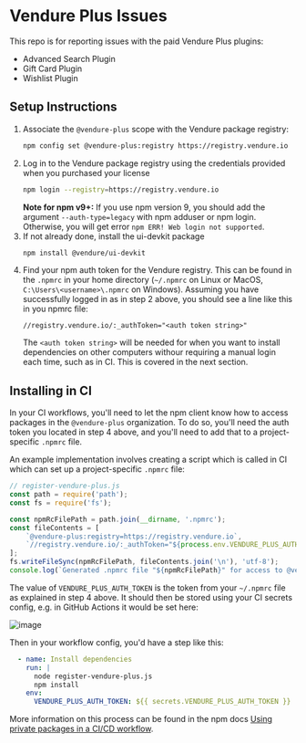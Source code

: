 # Vendure Plus Issues
This repo is for reporting issues with the paid Vendure Plus plugins:

- Advanced Search Plugin
- Gift Card Plugin
- Wishlist Plugin

## Setup Instructions

1. Associate the `@vendure-plus` scope with the Vendure package registry:
   ```bash
   npm config set @vendure-plus:registry https://registry.vendure.io
   ```
2. Log in to the Vendure package registry using the credentials provided when you purchased your license
   ```bash
   npm login --registry=https://registry.vendure.io
   ```
   **Note for npm v9+:** If you use npm version 9, you should add the argument `--auth-type=legacy` with npm adduser or npm login. Otherwise, you will get error `npm ERR! Web login not supported`.
3. If not already done, install the ui-devkit package
   ```bash
   npm install @vendure/ui-devkit
   ```
4. Find your npm auth token for the Vendure registry. This can be found in the `.npmrc` in your home directory (`~/.npmrc` on Linux or MacOS, `C:\Users\<username>\.npmrc` on Windows). Assuming you have successfully logged in as in step 2 above, you should see a line like this in you npmrc file:
   ```
   //registry.vendure.io/:_authToken="<auth token string>"
   ```
   The `<auth token string>` will be needed for when you want to install dependencies on other computers withour requiring a manual login each time, such as in CI. This is covered in the next section.

## Installing in CI

In your CI workflows, you'll need to let the npm client know how to access packages in the `@vendure-plus` organization. To do so, you'll need the auth token you located in step 4 above, and you'll need to add that to a project-specific `.npmrc` file.

An example implementation involves creating a script which is called in CI which can set up a project-specific `.npmrc` file:

```js
// register-vendure-plus.js
const path = require('path');
const fs = require('fs');

const npmRcFilePath = path.join(__dirname, '.npmrc');
const fileContents = [
    `@vendure-plus:registry=https://registry.vendure.io`,
    `//registry.vendure.io/:_authToken="${process.env.VENDURE_PLUS_AUTH_TOKEN}"`,
];
fs.writeFileSync(npmRcFilePath, fileContents.join('\n'), 'utf-8');
console.log(`Generated .npmrc file "${npmRcFilePath}" for access to @vendure-plus registry:`);
```

The value of `VENDURE_PLUS_AUTH_TOKEN` is the token from your `~/.npmrc` file as explained in step 4 above. It should then be stored using your CI secrets config, e.g. in GitHub Actions it would be set here:

![image](https://user-images.githubusercontent.com/6275952/228183492-6c43f179-8e84-40d4-9055-b26353a2720f.png)

Then in your workflow config, you'd have a step like this:
```yaml
  - name: Install dependencies
    run: |
      node register-vendure-plus.js
      npm install
    env:
      VENDURE_PLUS_AUTH_TOKEN: ${{ secrets.VENDURE_PLUS_AUTH_TOKEN }}
```

More information on this process can be found in the npm docs [Using private packages in a CI/CD workflow](https://docs.npmjs.com/using-private-packages-in-a-ci-cd-workflow).
